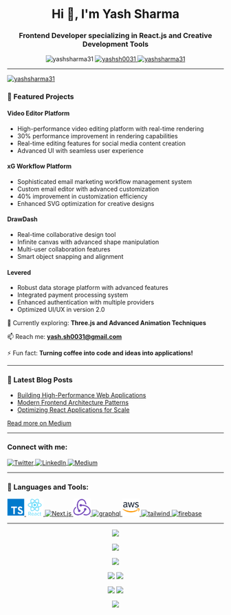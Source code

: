 <h1 align="center">Hi 👋, I'm Yash Sharma</h1>
<h3 align="center">Frontend Developer specializing in React.js and Creative Development Tools</h3>

<p align="center">
    <img src="https://komarev.com/ghpvc/?username=yashsharma31&label=Profile%20views&color=0e75b6&style=flat" alt="yashsharma31" />
    <a href="https://twitter.com/yashsh0031" target="blank">
        <img src="https://img.shields.io/twitter/follow/yashsh0031?logo=twitter&style=for-the-badge" alt="yashsh0031" />
    </a>
    <a href="https://github.com/yashsharma31" target="_blank">
        <img src="https://img.shields.io/github/followers/yashsharma31?logo=github&style=for-the-badge" alt="yashsharma31" />
    </a>
</p>

---
<a href="https://github.com/ryo-ma/github-profile-trophy">
  <img src="https://github-profile-trophy.vercel.app/?username=yashsharma31&theme=flat&no-frame=true&margin-w=15" alt="yashsharma31" />
</a>

### 🚀 Featured Projects

#### Video Editor Platform
- High-performance video editing platform with real-time rendering
- 30% performance improvement in rendering capabilities
- Real-time editing features for social media content creation
- Advanced UI with seamless user experience

#### xG Workflow Platform
- Sophisticated email marketing workflow management system
- Custom email editor with advanced customization
- 40% improvement in customization efficiency
- Enhanced SVG optimization for creative designs

#### DrawDash
- Real-time collaborative design tool
- Infinite canvas with advanced shape manipulation
- Multi-user collaboration features
- Smart object snapping and alignment

#### Levered
- Robust data storage platform with advanced features
- Integrated payment processing system
- Enhanced authentication with multiple providers
- Optimized UI/UX in version 2.0

🌱 Currently exploring: **Three.js and Advanced Animation Techniques**

📫 Reach me: **yash.sh0031@gmail.com**

⚡ Fun fact: **Turning coffee into code and ideas into applications!**

---

### 📝 Latest Blog Posts

<!-- BLOG-POST-LIST:START -->
- [Building High-Performance Web Applications](#)
- [Modern Frontend Architecture Patterns](#)
- [Optimizing React Applications for Scale](#)
<!-- BLOG-POST-LIST:END -->

[Read more on Medium](https://medium.com/@yash.sh0031)

---

<h3 align="left">Connect with me:</h3>
<p align="left">
    <a href="https://twitter.com/yashsh0031" target="blank">
        <img align="center" src="https://raw.githubusercontent.com/rahuldkjain/github-profile-readme-generator/master/src/images/icons/Social/twitter.svg" alt="Twitter" height="30" width="40" />
    </a>
    <a href="https://linkedin.com/in/yashsharma31" target="blank">
        <img align="center" src="https://raw.githubusercontent.com/rahuldkjain/github-profile-readme-generator/master/src/images/icons/Social/linked-in-alt.svg" alt="LinkedIn" height="30" width="40" />
    </a>
    <a href="https://medium.com/@yash.sh0031" target="blank">
        <img align="center" src="https://raw.githubusercontent.com/rahuldkjain/github-profile-readme-generator/master/src/images/icons/Social/medium.svg" alt="Medium" height="30" width="40" />
    </a>
</p>

---

<h3 align="left">🚀 Languages and Tools:</h3>
<p align="left">
    <a href="https://www.typescriptlang.org/" target="_blank" rel="noreferrer">
        <img src="https://raw.githubusercontent.com/devicons/devicon/master/icons/typescript/typescript-original.svg" alt="typescript" width="40" height="40"/>
    </a>
    <a href="https://reactjs.org/" target="_blank" rel="noreferrer">
        <img src="https://raw.githubusercontent.com/devicons/devicon/master/icons/react/react-original-wordmark.svg" alt="react" width="40" height="40"/>
    </a>
    <a href="https://nextjs.org/" target="_blank" rel="noreferrer">
        <img src="https://cdn.worldvectorlogo.com/logos/nextjs-2.svg" alt="Next.js" width="40" height="40"/>
    </a>
    <a href="https://redux.js.org" target="_blank" rel="noreferrer">
        <img src="https://raw.githubusercontent.com/devicons/devicon/master/icons/redux/redux-original.svg" alt="redux" width="40" height="40"/>
    </a>
    <a href="https://graphql.org" target="_blank" rel="noreferrer">
        <img src="https://www.vectorlogo.zone/logos/graphql/graphql-icon.svg" alt="graphql" width="40" height="40"/>
    </a>
    <a href="https://aws.amazon.com" target="_blank" rel="noreferrer">
        <img src="https://raw.githubusercontent.com/devicons/devicon/master/icons/amazonwebservices/amazonwebservices-original-wordmark.svg" alt="aws" width="40" height="40"/>
    </a>
    <a href="https://tailwindcss.com/" target="_blank" rel="noreferrer">
        <img src="https://www.vectorlogo.zone/logos/tailwindcss/tailwindcss-icon.svg" alt="tailwind" width="40" height="40"/>
    </a>
    <a href="https://firebase.google.com/" target="_blank" rel="noreferrer">
        <img src="https://www.vectorlogo.zone/logos/firebase/firebase-icon.svg" alt="firebase" width="40" height="40"/>
    </a>
</p>

---

<p align="center">
  <img src="https://github-readme-stats.vercel.app/api?username=yashsharma31&show_icons=true&theme=transparent&hide_border=true&include_all_commits=true&count_private=true&custom_title=GitHub%20Stats&rank_icon=github&card_width=500" />
</p>

<p align="center">
  <img src="https://github-readme-streak-stats.herokuapp.com/?user=yashsharma31&theme=transparent&hide_border=true&card_width=500" />
</p>

<p align="center">
  <img src="https://github-readme-stats.vercel.app/api/top-langs/?username=yashsharma31&layout=compact&theme=transparent&hide_border=true&langs_count=8&card_width=500" />
</p>

<p align="center">
  <img src="https://github-readme-stats.vercel.app/api/pin/?username=yashsharma31&repo=video-editor&theme=transparent&hide_border=true" />
  <img src="https://github-readme-stats.vercel.app/api/pin/?username=yashsharma31&repo=xg-workflow&theme=transparent&hide_border=true" />
</p>

<p align="center">
  <img src="https://github-readme-stats.vercel.app/api/pin/?username=yashsharma31&repo=drawdash&theme=transparent&hide_border=true" />
  <img src="https://github-readme-stats.vercel.app/api/pin/?username=yashsharma31&repo=levered&theme=transparent&hide_border=true" />
</p>

<p align="center">
  <img src="https://github-profile-trophy.vercel.app/?username=yashsharma31&theme=transparent&no-frame=true&column=-1" />
</p>

